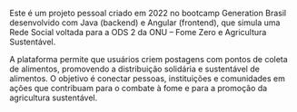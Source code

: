 Este é um projeto pessoal criado em 2022 no bootcamp Generation Brasil desenvolvido com Java (backend) e Angular (frontend), que simula uma Rede Social voltada para a ODS 2 da ONU – Fome Zero e Agricultura Sustentável.

A plataforma permite que usuários criem postagens com pontos de coleta de alimentos, promovendo a distribuição solidária e sustentável de alimentos. O objetivo é conectar pessoas, instituições e comunidades em ações que contribuam para o combate à fome e para a promoção da agricultura sustentável.
